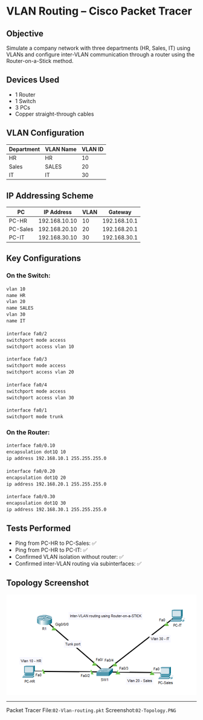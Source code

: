 # VLAN Routing – Cisco Packet Tracer

## Objective

Simulate a company network with three departments (HR, Sales, IT) using VLANs and configure inter-VLAN communication through a router using the Router-on-a-Stick method.

## Devices Used

- 1 Router
- 1 Switch
- 3 PCs
- Copper straight-through cables

## VLAN Configuration

| Department | VLAN Name | VLAN ID |
|------------|-----------|---------|
| HR         | HR        | 10      |
| Sales      | SALES     | 20      |
| IT         | IT        | 30      |

## IP Addressing Scheme

| PC      | IP Address     | VLAN | Gateway        |
|---------|----------------|------|----------------|
| PC-HR   | 192.168.10.10  | 10   | 192.168.10.1   |
| PC-Sales| 192.168.20.10  | 20   | 192.168.20.1   |
| PC-IT   | 192.168.30.10  | 30   | 192.168.30.1   |

## Key Configurations

### On the Switch:
```bash
vlan 10
name HR
vlan 20
name SALES
vlan 30
name IT

interface fa0/2
switchport mode access
switchport access vlan 10

interface fa0/3
switchport mode access
switchport access vlan 20

interface fa0/4
switchport mode access
switchport access vlan 30

interface fa0/1
switchport mode trunk
```

### On the Router:
```bash
interface fa0/0.10
encapsulation dot1Q 10
ip address 192.168.10.1 255.255.255.0

interface fa0/0.20
encapsulation dot1Q 20
ip address 192.168.20.1 255.255.255.0

interface fa0/0.30
encapsulation dot1Q 30
ip address 192.168.30.1 255.255.255.0
```

## Tests Performed

- Ping from PC-HR to PC-Sales: ✅
- Ping from PC-HR to PC-IT: ✅
- Confirmed VLAN isolation without router: ✅
- Confirmed inter-VLAN routing via subinterfaces: ✅

## Topology Screenshot

![Network Topology](02-Topology.PNG)

---

 Packet Tracer File:`02-Vlan-routing.pkt` 
 Screenshot:`02-Topology.PNG`
